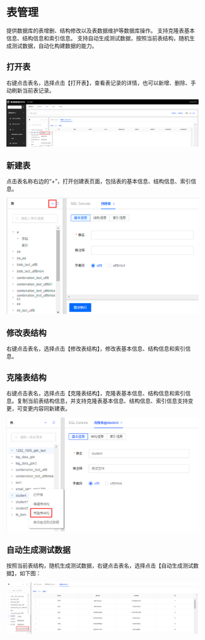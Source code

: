# 表管理
提供数据库的表增删、结构修改以及表数据维护等数据库操作。
支持克隆表基本信息、结构信息和索引信息。
支持自动生成测试数据，按照当前表结构，随机生成测试数据，自动化构建数据的能力。

## 打开表
右键点击表名，选择点击【打开表】，查看表记录的详情，也可以新增、删除、手动刷新当前表记录。

![](../../image/DMS/table-management1.png)
 
## 新建表
点击表名称右边的“+”，打开创建表页面，包括表的基本信息、结构信息、索引信息。

![](../../image/DMS/table-management2.png)
 
## 修改表结构
右键点击表名，选择点击【修改表结构】，修改表基本信息、结构信息和索引信息。

## 克隆表结构
右键点击表名，选择点击【克隆表结构】，克隆表基本信息、结构信息和索引信息。复制当前表结构信息，并支持克隆表基本信息、结构信息、索引信息支持变更，可变更内容同新建表。

![](../../image/DMS/table-management3.png)

## 自动生成测试数据
按照当前表结构，随机生成测试数据，右键点击表名，选择点击【自动生成测试数据】，如下图：

![](../../image/DMS/table-management4.png)


